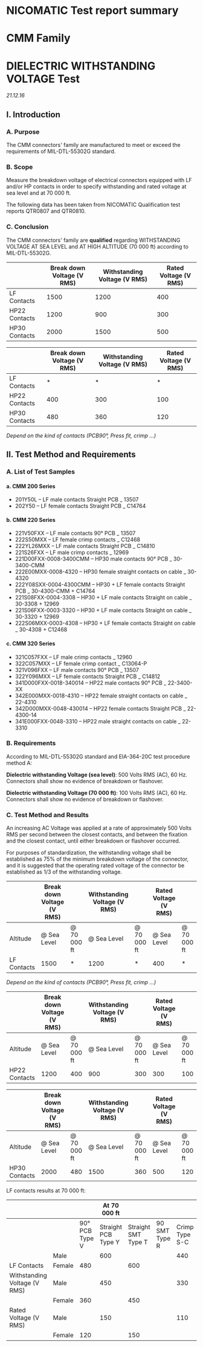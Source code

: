 <!-- PAGE: 1 -->
# NICOMATIC Test report summary
# CMM Family
# DIELECTRIC WITHSTANDING VOLTAGE Test 
<!-- PAGE: 2 -->
*21.12.16*

## I. Introduction

### A. Purpose

The CMM connectors' family are manufactured to meet or exceed the requirements of MIL-DTL-55302G standard.

### B. Scope

Measure the breakdown voltage of electrical connectors equipped with LF and/or HP contacts in order to specify withstanding and rated voltage at sea level and at 70 000 ft.

The following data has been taken from NICOMATIC Qualification test reports QTR0807 and QTR0810.

### C. Conclusion

The CMM connectors' family are **qualified** regarding WITHSTANDING VOLTAGE AT SEA LEVEL and AT HIGH ALTITUDE (70 000 ft) according to MIL-DTL-55302G.

| | Break down Voltage (V RMS) | Withstanding Voltage (V RMS) | Rated Voltage (V RMS) |
|---|---|---|---|
| LF Contacts | 1500 | 1200 | 400 |
| HP22 Contacts | 1200 | 900 | 300 |
| HP30 Contacts | 2000 | 1500 | 500 |

| | Break down Voltage (V RMS) | Withstanding Voltage (V RMS) | Rated Voltage (V RMS) |
|---|---|---|---|
| LF Contacts | * | * | * |
| HP22 Contacts | 400 | 300 | 100 |
| HP30 Contacts | 480 | 360 | 120 |

*Depend on the kind of contacts (PCB90°, Press fit, crimp ...)*

## II. Test Method and Requirements

### A. List of Test Samples

#### a. CMM 200 Series
- 201Y50L – LF male contacts Straight PCB _ 13507
- 202Y50 – LF female contacts Straight PCB _ C14764
<!-- PAGE: 3 -->
#### b. CMM 220 Series
- 221V50FXX – LF male contacts 90° PCB _ 13507
- 222S50MXX – LF female crimp contacts _ C12468
- 222YL26MXX – LF male contacts Straight PCB _ C14810
- 221S26FXX – LF male crimp contacts _ 12969
- 221D00FXX-0008-3400CMM – HP30 male contacts 90° PCB _ 30-3400-CMM
- 222E00MXX-0008-4320 – HP30 female straight contacts on cable _ 30-4320
- 222Y08SXX-0004-4300CMM – HP30 + LF female contacts Straight PCB _ 30-4300-CMM + C14764
- 221S08FXX-0004-3308 – HP30 + LF male contacts Straight on cable _ 30-3308 + 12969
- 221S06FXX-0003-3320 – HP30 + LF male contacts Straight on cable _ 30-3320 + 12969
- 222S06MXX-0003-4308 – HP30 + LF female contacts Straight on cable _ 30-4308 + C12468

#### c. CMM 320 Series
- 321C057FXX – LF male crimp contacts _ 12960
- 322C057MXX – LF female crimp contact _ C13064-P
- 321V096FXX – LF male contacts 90° PCB _ 13507
- 322Y096MXX – LF female contacts Straight PCB _ C14812
- 341D000FXX-0018-340014 – HP22 male contacts 90° PCB _ 22-3400-XX
- 342E000MXX-0018-4310 – HP22 female straight contacts on cable _ 22-4310
- 342D000MXX-0048-430014 – HP22 female contacts Straight PCB _ 22-4300-14
- 341E000FXX-0048-3310 – HP22 male straight contacts on cable _ 22-3310

### B. Requirements

According to MIL-DTL-55302G standard and EIA-364-20C test procedure method A:

**Dielectric withstanding Voltage (sea level)**: 500 Volts RMS (AC), 60 Hz. Connectors shall show no evidence of breakdown or flashover.

**Dielectric withstanding Voltage (70 000 ft)**: 100 Volts RMS (AC), 60 Hz. Connectors shall show no evidence of breakdown or flashover.
<!-- PAGE: 4 -->
### C. Test Method and Results

An increasing AC Voltage was applied at a rate of approximately 500 Volts RMS per second between the closest contacts, and between the fixation and the closest contact, until either breakdown or flashover occurred.

For purposes of standardization, the withstanding voltage shall be established as 75% of the minimum breakdown voltage of the connector, and it is suggested that the operating rated voltage of the connector be established as 1/3 of the withstanding voltage.

| | Break down Voltage (V RMS) | | Withstanding Voltage (V RMS) | | Rated Voltage (V RMS) | |
|---|---|---|---|---|---|---|
| Altitude | @ Sea Level | @ 70 000 ft | @ Sea Level | @ 70 000 ft | @ Sea Level | @ 70 000 ft |
| LF Contacts | 1500 | * | 1200 | * | 400 | * |

*Depend on the kind of contacts (PCB90°, Press fit, crimp ...)*

| | Break down Voltage (V RMS) | | Withstanding Voltage (V RMS) | | Rated Voltage (V RMS) | |
|---|---|---|---|---|---|---|
| Altitude | @ Sea Level | @ 70 000 ft | @ Sea Level | @ 70 000 ft | @ Sea Level | @ 70 000 ft |
| HP22 Contacts | 1200 | 400 | 900 | 300 | 300 | 100 |

| | Break down Voltage (V RMS) | | Withstanding Voltage (V RMS) | | Rated Voltage (V RMS) | |
|---|---|---|---|---|---|---|
| Altitude | @ Sea Level | @ 70 000 ft | @ Sea Level | @ 70 000 ft | @ Sea Level | @ 70 000 ft |
| HP30 Contacts | 2000 | 480 | 1500 | 360 | 500 | 120 |

LF contacts results at 70 000 ft:

| | | | At 70 000 ft | | | |
|---|---|---|---|---|---|---|
| | | 90° PCB Type V | Straight PCB Type Y | Straight SMT Type T | 90 SMT Type R | Crimp Type S-C | Straight PCB Press fit |
| | Male | | 600 | | | 440 | 480 |
| LF Contacts | Female | 480 | | 600 | | | |
| Withstanding Voltage (V RMS) | Male | | 450 | | | 330 | 360 |
| | Female | 360 | | 450 | | | |
| Rated Voltage (V RMS) | Male | | 150 | | | 110 | 120 |
| | Female | 120 | | 150 | | | |